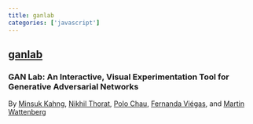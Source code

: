 ```yaml
---
title: ganlab
categories: ['javascript']
---
```

## [ganlab](https://github.com/poloclub/ganlab)

### GAN Lab: An Interactive, Visual Experimentation Tool for Generative Adversarial Networks


By 
[Minsuk Kahng](http://minsuk.com),
[Nikhil Thorat](https://twitter.com/nsthorat),
[Polo Chau](https://www.cc.gatech.edu/~dchau/),
[Fernanda Viégas](http://fernandaviegas.com/), and 
[Martin Wattenberg](http://www.bewitched.com/)
